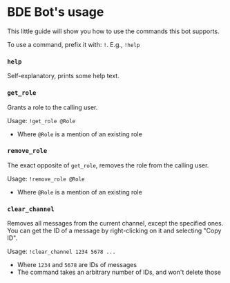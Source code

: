 # BDE Bot's usage

This little guide will show you how to use the commands this bot supports.

To use a command, prefix it with: `!`. E.g., `!help`

### `help`

Self-explanatory, prints some help text.

### `get_role`

Grants a role to the calling user.

Usage: `!get_role @Role`
- Where `@Role` is a mention of an existing role

### `remove_role`

The exact opposite of `get_role`, 
removes the role from the calling user.

Usage: `!remove_role @Role`
- Where `@Role` is a mention of an existing role

### `clear_channel`

Removes all messages from the current channel, 
except the specified ones.  
You can get the ID of a message by right-clicking on it and selecting "Copy ID".

Usage: `!clear_channel 1234 5678 ...`
- Where `1234` and `5678` are IDs of messages
- The command takes an arbitrary number of IDs, and won't delete those
